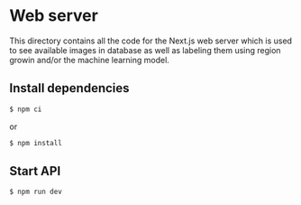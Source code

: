 # Web server

This directory contains all the code for the Next.js web server which is used to see available images in database as well as labeling them using region growin and/or the machine learning model.

## Install dependencies 
```bash
$ npm ci
```
or 
```bash
$ npm install
```

## Start API
```bash
$ npm run dev
```


